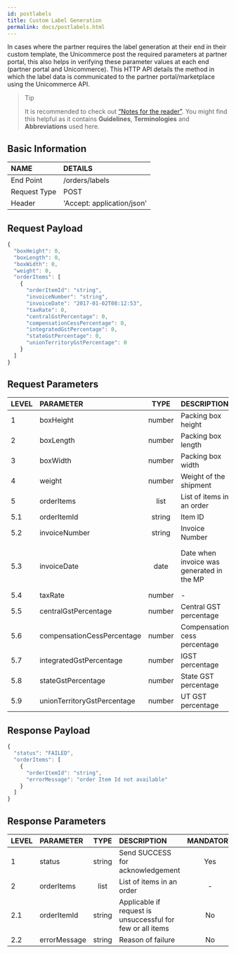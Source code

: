 ```yaml
---
id: postlabels
title: Custom Label Generation
permalink: docs/postlabels.html
---
```



In cases where the partner requires the label generation at their end in their custom template, the Unicommerce post the required parameters at partner portal, this also helps in verifying these parameter values at each end (partner portal and Unicommerce). 
This HTTP API details the method in which the label data is communicated to the partner portal/marketplace using the Unicommerce API.

>Tip
>
>It is recommended to check out [“Notes for the reader”](/docs/notes-for-reader.html). You might find this helpful as it contains **Guidelines**, **Terminologies** and **Abbreviations** used here.


## Basic Information

| NAME             | DETAILS                                                                 | 
| :----------------| :---------------------------------------------------------------------  | 
| End Point        | /orders/labels                                           | 
| Request Type     | POST                                                     | 
| Header           | 'Accept: application/json'                                | 


    
## Request Payload

```js
{
  "boxHeight": 0,
  "boxLength": 0,
  "boxWidth": 0,
  "weight": 0,
  "orderItems": [
    {
      "orderItemId": "string",
      "invoiceNumber": "string",
      "invoiceDate": "2017-01-02T08:12:53",
      "taxRate": 0,
      "centralGstPercentage": 0,
      "compensationCessPercentage": 0,
      "integratedGstPercentage": 0,
      "stateGstPercentage": 0,
      "unionTerritoryGstPercentage": 0
    }
  ]
}
```
## Request Parameters

| LEVEL       | PARAMETER            | TYPE   | DESCRIPTION                                                                     | MANDATORY | NOTES                                                                 |
|:-------------|:----------------------|:--------:|:-----------------------------------------|:-----------:|:------------------------| 
| 1     | boxHeight                   | number | Packing box height                        | Yes       | -                                                      | 
| 2     | boxLength                   | number | Packing box length                        | Yes       | -                                                      | 
| 3     | boxWidth                    | number | Packing box width                         | Yes       | -                                                      | 
| 4     | weight                      | number | Weight of the shipment                    | Yes       | -                                                      | 
| 5     | orderItems                  | list   | List of items in an order                 | -         | -                                                      | 
| 5.1   | orderItemId                 | string | Item ID                                   | Yes       | -                                                      | 
| 5.2   | invoiceNumber               | string | Invoice Number                            | Yes       | -                                                      | 
| 5.3   | invoiceDate                 | date   | Date when invoice was generated in the MP | Yes       | Format: yyyy-MM-dd'T'HH:mm:ss, Eg: 2017-01-02T08:12:53 | 
| 5.4   | taxRate                     | number | -                                         | Yes       | -                                                      | 
| 5.5   | centralGstPercentage        | number | Central GST percentage                    | Opt       | -                                                      | 
| 5.6   | compensationCessPercentage  | number | Compensation cess percentage              | Opt       | -                                                      | 
| 5.7   | integratedGstPercentage     | number | IGST percentage                           | Opt       | -                                                      | 
| 5.8   | stateGstPercentage          | number | State GST percentage                      | Opt       | -                                                      | 
| 5.9   | unionTerritoryGstPercentage | number | UT GST percentage                         | Opt       | -                                                      | 






## Response Payload

```js
{
  "status": "FAILED",
  "orderItems": [
    {
      "orderItemId": "string",
      "errorMessage": "order Item Id not available"
    }
  ]
}
```

## Response Parameters

| LEVEL       | PARAMETER            | TYPE   | DESCRIPTION                                                                     | MANDATORY | NOTES                                                                 |
|:-------------|:----------------------|:--------:|:-----------------------------------------|:-----------:|:------------------------| 
| 1     | status       | string | Send SUCCESS for acknowledgement                           | Yes       | Allowable: SUCCESS, FAILED, PARTIAL_SUCCESS | 
| 2     | orderItems   | list   | List of items in an order                                  | -         | -                                           | 
| 2.1   | orderItemId  | string | Applicable if request is unsuccessful for few or all items | No        | -                                           | 
| 2.2   | errorMessage | string | Reason of failure                                          | No        | -                                           |


